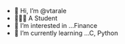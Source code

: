 - 👋 Hi, I’m @vtarale
- 👨🏽‍🎓 A Student
- 👀 I’m interested in ...Finance
- 🌱 I’m currently learning ...C, Python

<!---
vtarale/vtarale is a ✨ special ✨ repository because its `README.md` (this file) appears on your GitHub profile.
You can click the Preview link to take a look at your changes.
--->
